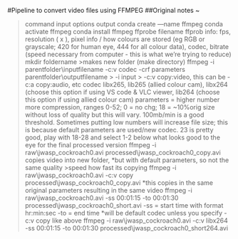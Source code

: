 #Pipeline to convert video files using FFMPEG 
##Original notes ~ 
>command input options output 
conda create —name ffmpeg
conda activate ffmpeg 
 conda install ffmpeg 
ffprobe filename 
>ffprob info: fps, resolution ( x ), pixel info / how colours are stored (eg RGB or grayscale; 420 for human eye, 444 for all colour data), codec, bitrate (speed necessary from computer - this is what we’re trying to reduce) 
mkdir foldername
	>makes new folder (make directory) 
ffmpeg -i parentfolder\inputfilename -c:v codec -crf parameters parentfolder\outputfilename
	> -i  input 
	> -c:v copy:video, this can be -c:a copy:audio, etc
> codec  libx265, lib265 (allied colour cam), libx264 (choose this option if using VS code & VLC viewer, lib264 (choose this option if using allied colour cam) 
>parameters = higher number more compression, ranges 0-52; 0 = no chg; 18 = ~10%orig size without loss of quality but this will vary. 100mb/min is a good threshold. Sometimes putting low numbers will increase file size; this is because default parameters are used/new codec. 23 is pretty good, play with 18-28 and select 1-2 below what looks good to the eye for the final processed version
ffmpeg -i raw\jwasp_cockroach0.avi processed\jwasp_cockroach0_copy.avi
>copies video into new folder, *but with default parameters, so not the same quality
	>speed  how fast its copying 
ffmpeg -i raw\jwasp_cockroach0.avi -c:v copy processed\jwasp_cockroach0_copy.avi
>*this copies in the same original parameters resulting in the same video
ffmpeg -i raw\jwasp_cockroach0.avi -ss 00:01:15 -to 00:01:30 processed\jwasp_cockroach0_short.avi
> -ss = start time with format hr:min:sec
> -to = end time
>*will be default codec unless you specify -c:v copy like above 
ffmpeg -i raw\jwasp_cockroach0.avi -c:v libx264 -ss 00:01:15 -to 00:01:30 processed\jwasp_cockroach0_short264.avi 
